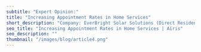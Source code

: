 ```yaml
---
subtitle: "Expert Opinion:"
title: "Increasing Appointment Rates in Home Services"
short_description: "Company: EverBright Solar Solutions (Direct Residential Solar Sales)"
seo_title: "Increasing Appointment Rates in Home Services | Airis"
seo_description: ""
thumbnail: "/images/blog/article4.png"
---
```

